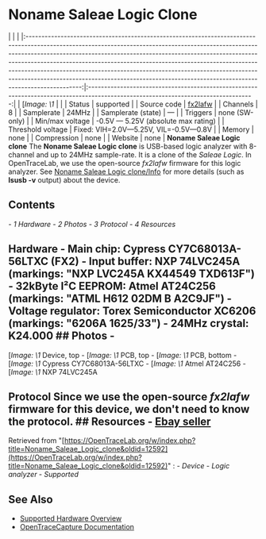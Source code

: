 # Noname Saleae Logic Clone
| | | |:-----------------------------------------------------------------------------------------------------------------------------------------------------------------------------------------------------------------------------------------------------------------------------------------------------------------------------------------------------------------------------------------------------------------------------------------------------------------------------------------------------:|:----------------------------------------------------------------------------------------------------------------------------------:| | [*Image: \1* | | | Status | supported | | Source code | [fx2lafw](http://github.com/OpenTraceLab/?p=OpenTraceCapture.git;a=tree;f=src/hardware/fx2lafw) | | Channels | 8 | | Samplerate | 24MHz | | Samplerate (state) | — | | Triggers | none (SW-only) | | Min/max voltage | -0.5V — 5.25V (absolute max rating) | | Threshold voltage | Fixed: VIH=2.0V—5.25V, VIL=-0.5V—0.8V | | Memory | none | | Compression | none | | Website | none | **Noname Saleae Logic clone** The **Noname Saleae Logic clone** is USB-based logic analyzer with 8-channel and up to 24MHz sample-rate. It is a clone of the *Saleae Logic*. In OpenTraceLab, we use the open-source *fx2lafw* firmware for this logic analyzer. See [Noname Saleae Logic clone/Info](https://OpenTraceLab.org/w/index.php?title=Noname_Saleae_Logic_clone/Info&action=edit&redlink=1 "Noname Saleae Logic clone/Info \(page does not exist\)") for more details (such as **lsusb -v** output) about the device.
## Contents
\- *1 Hardware* \- *2 Photos* \- *3 Protocol* \- *4 Resources*
## Hardware \- **Main chip**: Cypress CY7C68013A-56LTXC (FX2) \- **Input buffer**: NXP 74LVC245A (markings: "NXP LVC245A KX44549 TXD613F") \- **32kByte I²C EEPROM**: Atmel AT24C256 (markings: "ATML H612 02DM B A2C9JF") \- **Voltage regulator**: Torex Semiconductor XC6206 (markings: "6206A 1625/33") \- **24MHz crystal**: K24.000 ## Photos \-
[*Image: \1*
Device, top
\-
[*Image: \1*
PCB, top
\-
[*Image: \1*
PCB, bottom
\-
[*Image: \1*
Cypress CY7C68013A-56LTXC
\-
[*Image: \1*
Atmel AT24C256
\-
[*Image: \1*
NXP 74LVC245A
## Protocol Since we use the open-source *fx2lafw* firmware for this device, we don't need to know the protocol. ## Resources \- [Ebay seller](http://www.ebay.de/itm/USB-Logic-Analyzer-8-Kanal-24MHz-I2C-SPI-JTAG-CAN-LIN-UART-e02/122164455000)
Retrieved from "[https://OpenTraceLab.org/w/index.php?title=Noname_Saleae_Logic_clone&oldid=12592](https://OpenTraceLab.org/w/index.php?title=Noname_Saleae_Logic_clone&oldid=12592)"
: \- *Device* \- *Logic analyzer* \- *Supported*
## See Also
- [Supported Hardware Overview](../supported-hardware.md)
- [OpenTraceCapture Documentation](../../opentracecapture/overview.md)
